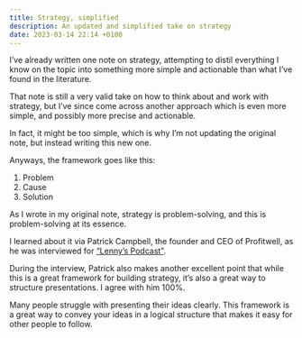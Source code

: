```yaml
---
title: Strategy, simplified
description: An updated and simplified take on strategy
date: 2023-03-14 22:14 +0100
---
```

I’ve already written one note on strategy, attempting to distil everything I know on the topic into something more simple and actionable than what I’ve found in the literature.

That note is still a very valid take on how to think about and work with strategy, but I’ve since come across another approach which is even more simple, and possibly more precise and actionable.

In fact, it might be too simple, which is why I’m not updating the original note, but instead writing this new one.

Anyways, the framework goes like this:

1. Problem
2. Cause
3. Solution

As I wrote in my original note, strategy is problem-solving, and this is problem-solving at its essence.

I learned about it via Patrick Campbell, the founder and CEO of Profitwell, as he was interviewed for [“Lenny’s Podcast"](https://podcasts.apple.com/dk/podcast/lennys-podcast-product-growth-career/id1627920305?i=1000600396746). 

During the interview, Patrick also makes another excellent point that while this is a great framework for building strategy, it’s also a great way to structure presentations. I agree with him 100%.

Many people struggle with presenting their ideas clearly. This framework is a great way to convey your ideas in a logical structure that makes it easy for other people to follow.